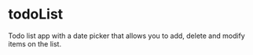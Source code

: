 # todoList
Todo list app with a date picker that allows you to add, delete and modify items on the list.
